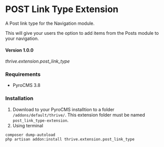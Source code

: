 # POST Link Type Extension

A Post link type for the Navigation module.

This will give your users the option to add items from the Posts module to your navigation.

#### Version 1.0.0

*thrive.extension.post_link_type*


### Requirements

- PyroCMS 3.8

### Installation


1. Download to your PyroCMS installtion to a folder `/addons/default/thrive/`. This extension folder must be named `post_link_type-extension`.
2. Using terminal
```
composer dump-autoload
php artisan addon:install thrive.extension.post_link_type
```

